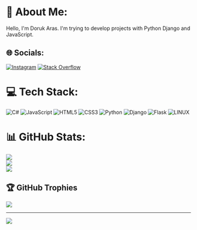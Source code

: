 # 💫 About Me:
Hello, I'm Doruk Aras. I'm trying to develop projects with Python Django and JavaScript.


## 🌐 Socials:
[![Instagram](https://img.shields.io/badge/Instagram-%23E4405F.svg?logo=Instagram&logoColor=white)](https://instagram.com/doruk_aras0) [![Stack Overflow](https://img.shields.io/badge/-Stackoverflow-FE7A16?logo=stack-overflow&logoColor=white)](https://stackoverflow.com/users/http://meta.stackoverflow.com/users/21494746/nodisplayname) 

# 💻 Tech Stack:
![C#](https://img.shields.io/badge/c%23-%23239120.svg?style=for-the-badge&logo=c-sharp&logoColor=white) ![JavaScript](https://img.shields.io/badge/javascript-%23323330.svg?style=for-the-badge&logo=javascript&logoColor=%23F7DF1E) ![HTML5](https://img.shields.io/badge/html5-%23E34F26.svg?style=for-the-badge&logo=html5&logoColor=white) ![CSS3](https://img.shields.io/badge/css3-%231572B6.svg?style=for-the-badge&logo=css3&logoColor=white) ![Python](https://img.shields.io/badge/python-3670A0?style=for-the-badge&logo=python&logoColor=ffdd54) ![Django](https://img.shields.io/badge/django-%23092E20.svg?style=for-the-badge&logo=django&logoColor=white) ![Flask](https://img.shields.io/badge/flask-%23000.svg?style=for-the-badge&logo=flask&logoColor=white) ![LINUX](https://img.shields.io/badge/Linux-FCC624?style=for-the-badge&logo=linux&logoColor=black)
# 📊 GitHub Stats:
![](https://github-readme-stats.vercel.app/api?username=DorukArass&theme=vue-dark&hide_border=false&include_all_commits=false&count_private=false)<br/>
![](https://github-readme-streak-stats.herokuapp.com/?user=DorukArass&theme=vue-dark&hide_border=false)<br/>
![](https://github-readme-stats.vercel.app/api/top-langs/?username=DorukArass&theme=vue-dark&hide_border=false&include_all_commits=false&count_private=false&layout=compact)

## 🏆 GitHub Trophies
![](https://github-profile-trophy.vercel.app/?username=DorukArass&theme=tokyonight&no-frame=false&no-bg=true&margin-w=4)

---
[![](https://visitcount.itsvg.in/api?id=DorukArass&icon=8&color=0)](https://visitcount.itsvg.in)

<!-- Proudly created with GPRM ( https://gprm.itsvg.in ) -->

